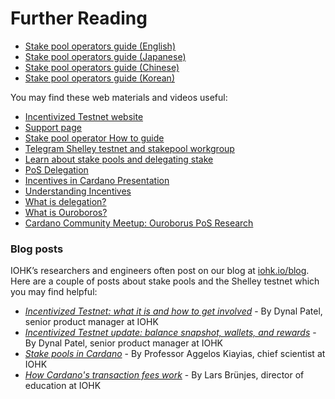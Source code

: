 # Further Reading

* [Stake pool operators guide (English)](https://ucarecdn.com/51558f80-e472-4160-9fb3-85c3d109d81f/-/inline/yes/)
* [Stake pool operators guide (Japanese)](https://ucarecdn.com/a7ba770c-f2eb-41f7-8268-fd874ceaf233/-/inline/yes/)
* [Stake pool operators guide (Chinese)](https://ucarecdn.com/e09babfb-bda1-4b19-8a8b-447631fc4981/-/inline/yes/)
* [Stake pool operators guide (Korean)](https://ucarecdn.com/820faeed-a63d-4538-8ff0-2781b9d32fee/-/inline/yes/)

You may find these web materials and videos useful:

- [Incentivized Testnet website](https://staking.cardano.org/en/) 
- [Support page](https://iohk.zendesk.com/hc/en-us/categories/360002392053-Shelley-Incentivised-Testnet)
- [Stake pool operator How to guide](https://github.com/input-output-hk/shelley-testnet/blob/master/docs/stake_pool_operator_how_to.md)
- [Telegram Shelley testnet and stakepool workgroup](https://t.me/CardanoStakePoolWorkgroup)
- [Learn about stake pools and delegating stake](https://staking.cardano.org/) 
- [PoS Delegation](https://www.youtube.com/watch?v=Um9RaJVxl6o) 
- [Incentives in Cardano Presentation](https://static.iohk.io/docs/extra/Incentives-in-Cardano-Presentation.pdf)
- [Understanding Incentives](https://youtu.be/C6DlCL6p_UE)
- [What is delegation?](https://youtu.be/BapcrB8xSeI)
- [What is Ouroboros?](https://www.cardano.org/en/ouroboros/)
- [Cardano Community Meetup: Ouroborus PoS Research](https://www.youtube.com/watch?v=ur1lttBXAGM) 

### Blog posts

IOHK’s researchers and engineers often post on our blog at [iohk.io/blog](https://iohk.io/blog/). Here are a couple of  posts about stake pools and the Shelley testnet which you may find helpful:

* _[Incentivized Testnet: what it is and how to get involved](https://iohk.io/en/blog/posts/2019/10/24/incentivized-testnet-what-is-it-and-how-to-get-involved/)_ - By Dynal Patel, senior product manager at IOHK
* _[Incentivized Testnet update: balance snapshot, wallets, and rewards](https://iohk.io/en/blog/posts/2019/11/27/incentivized-testnet-update-balance-snapshot-wallets-and-rewards/)_ - By Dynal Patel, senior product manager at IOHK
* _[Stake pools in Cardano](https://iohk.io/blog/stake-pools-in-cardano/)_ - By Professor Aggelos Kiayias, chief scientist at IOHK
* _[How Cardano's transaction fees work](https://iohk.io/blog/how-cardanos-transaction-fees-work/)_ - By Lars Brünjes, director of education at IOHK
